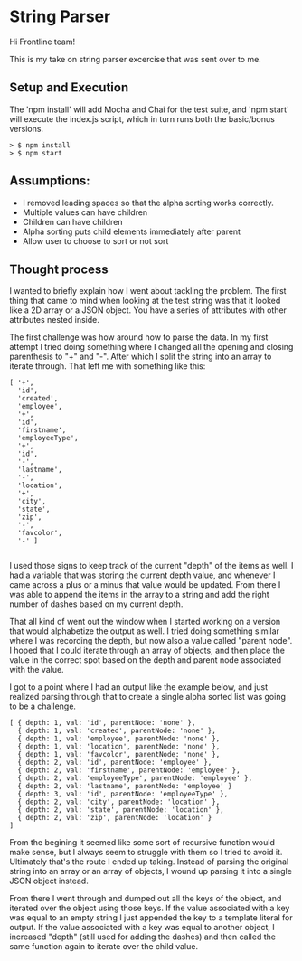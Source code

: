 # String Parser

Hi Frontline team!

This is my take on string parser excercise that was sent over to me.

## Setup and Execution

The 'npm install' will add Mocha and Chai for the test suite, and 'npm start' will execute the index.js script, which in turn runs both the basic/bonus versions.

```
> $ npm install
> $ npm start

```

## Assumptions:

- I removed leading spaces so that the alpha sorting works correctly.
- Multiple values can have children
- Children can have children
- Alpha sorting puts child elements immediately after parent 
- Allow user to choose to sort or not sort 

## Thought process

I wanted to briefly explain how I went about tackling the problem. The first thing that came to mind when looking at the test string was that it looked like a 2D array or a JSON object. You have a series of attributes with other attributes nested inside.

The first challenge was how around how to parse the data. In my first attempt I tried doing something where I changed all the opening and closing parenthesis to "+" and "-". After which I split the string into an array to iterate through. That left me with something like this:


```
[ '+',
  'id',
  'created',
  'employee',
  '+',
  'id',
  'firstname',
  'employeeType',
  '+',
  'id',
  '-',
  'lastname',
  '-',
  'location',
  '+',
  'city',
  'state',
  'zip',
  '-',
  'favcolor',
  '-' ]
  
  ```

I used those signs to keep track of the current "depth" of the items as well. I had a variable that was storing the current depth value, and whenever I came across a plus or a minus that value would be updated. From there I was able to append the items in the array to a string and add the right number of dashes based on my current depth.

That all kind of went out the window when I started working on a version that would alphabetize the output as well. I tried doing something similar where I was recording the depth, but now also a value called "parent node". I hoped that I could iterate through an array of objects, and then place the value in the correct spot based on the depth and parent node associated with the value.

I got to a point where I had an output like the example below, and just realized parsing through that to create a single alpha sorted list was going to be a challenge.

```
[ { depth: 1, val: 'id', parentNode: 'none' },
  { depth: 1, val: 'created', parentNode: 'none' },
  { depth: 1, val: 'employee', parentNode: 'none' },
  { depth: 1, val: 'location', parentNode: 'none' },
  { depth: 1, val: 'favcolor', parentNode: 'none' },
  { depth: 2, val: 'id', parentNode: 'employee' },
  { depth: 2, val: 'firstname', parentNode: 'employee' },
  { depth: 2, val: 'employeeType', parentNode: 'employee' },
  { depth: 2, val: 'lastname', parentNode: 'employee' } 
  { depth: 3, val: 'id', parentNode: 'employeeType' }, 
  { depth: 2, val: 'city', parentNode: 'location' },
  { depth: 2, val: 'state', parentNode: 'location' },
  { depth: 2, val: 'zip', parentNode: 'location' } 
]
```

From the begining it seemed like some sort of recursive function would make sense, but I always seem to struggle with them so I tried to avoid it. Ultimately that's the route I ended up taking. Instead of parsing the original string into an array or an array of objects, I wound up parsing it into a single JSON object instead.

From there I went through and dumped out all the keys of the object, and iterated over the object using those keys. If the value associated with a key was equal to an empty string I just appended the key to a template literal for output. If the value associated with a key was equal to another object, I increased "depth" (still used for adding the dashes) and then called the same function again to iterate over the child value.



